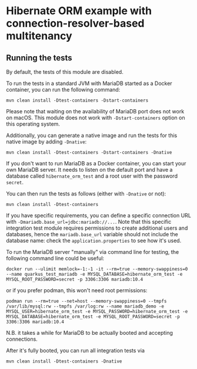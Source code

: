 # Hibernate ORM example with connection-resolver-based multitenancy

## Running the tests

By default, the tests of this module are disabled.

To run the tests in a standard JVM with MariaDB started as a Docker container, you can run the following command:

```
mvn clean install -Dtest-containers -Dstart-containers
```

Please note that waiting on the availability of MariaDB port does not work on macOS.
This module does not work with `-Dstart-containers` option on this operating system.

Additionally, you can generate a native image and run the tests for this native image by adding `-Dnative`:

```
mvn clean install -Dtest-containers -Dstart-containers -Dnative
```

If you don't want to run MariaDB as a Docker container, you can start your own MariaDB server. It needs to listen on the default port and have a database called `hibernate_orm_test` and a root user with the password `secret`.

You can then run the tests as follows (either with `-Dnative` or not):

```
mvn clean install -Dtest-containers
```

If you have specific requirements, you can define a specific connection URL with `-Dmariadb.base_url=jdbc:mariadb://...`.
Note that this specific integration test module requires permissions to create additional users and databases, hence the `mariadb.base_url` variable
should not include the database name: check the `application.properties` to see how it's used.

To run the MariaDB server "manually" via command line for testing, the following command line could be useful:

```
docker run --ulimit memlock=-1:-1 -it --rm=true --memory-swappiness=0 --name quarkus_test_mariadb -e MYSQL_DATABASE=hibernate_orm_test -e MYSQL_ROOT_PASSWORD=secret -p 3306:3306 mariadb:10.4
```

or if you prefer podman, this won't need root permissions:

```
podman run --rm=true --net=host --memory-swappiness=0 --tmpfs /var/lib/mysql:rw --tmpfs /var/log:rw --name mariadb_demo -e MYSQL_USER=hibernate_orm_test -e MYSQL_PASSWORD=hibernate_orm_test -e MYSQL_DATABASE=hibernate_orm_test -e MYSQL_ROOT_PASSWORD=secret -p 3306:3306 mariadb:10.4
```

N.B. it takes a while for MariaDB to be actually booted and accepting connections.

After it's fully booted, you can run all integration tests via

```
mvn clean install -Dtest-containers -Dnative
```
